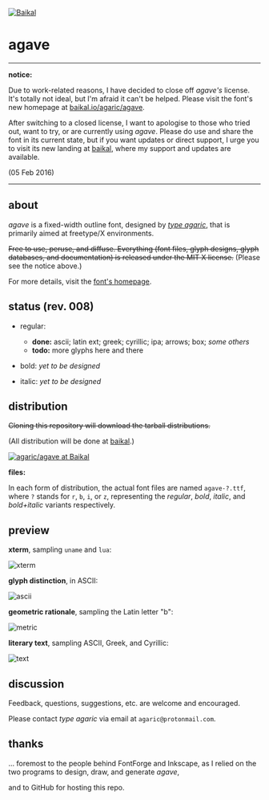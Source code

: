 [![Baikal](https://baikal.io/badges/agaric/agave)](https://baikal.io/agaric/agave)

# agave

[home]: https://baikal.io/agaric/agave
[userhome]: https://baikal.io/agaric
[aur]: https://aur.archlinux.org/packages/ttf-agave/ "agave @ AUR"
[arch]: https://bbs.archlinux.org/viewtopic.php?id=160106

----

**notice:**

Due to work-related reasons, I have decided to close off *agave's* license. It's totally not ideal, but I'm afraid it can't be helped. Please visit the font's new homepage at [baikal.io/agaric/agave][home].

After switching to a closed license, I want to apologise to those who tried out, want to try, or are currently using *agave*. Please do use and share the font in its current state, but if you want updates or direct support, I urge you to visit its new landing at [baikal][home], where my support and updates are available.

(05 Feb 2016)

----

## about

*agave* is a fixed-width outline font, designed by *[type agaric][userhome]*, that is primarily aimed at freetype/X environments.

~~Free to use, peruse, and diffuse. Everything (font files, glyph designs, glyph databases, and documentation) is released under the MIT X license.~~
(Please see the notice above.)

For more details, visit the [font's homepage][home].

## status (rev. 008)

* regular:
    * **done:** ascii; latin ext; greek; cyrillic; ipa; arrows; box; *some others*
    * **todo:** more glyphs here and there

* bold:
*yet to be designed*

* italic:
*yet to be designed*

## distribution

~~Cloning this repository will download the tarball distributions.~~

(All distribution will be done at [baikal][home].)

[![agaric/agave at Baikal](https://s3-us-west-2.amazonaws.com/nerpa-static/brand/baikal-banner.svg)](https://baikal.io/agaric/agave)

**files:**

In each form of distribution, the actual font files are named `agave-?.ttf`,  
where `?` stands for `r`, `b`, `i`, or `z`, representing the *regular*, *bold*, *italic*, and *bold+italic* variants respectively.

## preview

**xterm**, sampling `uname` and `lua`:

![xterm](https://raw.githubusercontent.com/agarick/agave/master/preview-xterm.png)

**glyph distinction**, in ASCII:

![ascii](https://raw.githubusercontent.com/agarick/agave/master/preview-ascii.png)

**geometric rationale**, sampling the Latin letter "b":

![metric](https://raw.githubusercontent.com/agarick/agave/master/preview-metric.png)

**literary text**, sampling ASCII, Greek, and Cyrillic:

![text](https://raw.githubusercontent.com/agarick/agave/master/preview-text.png)

## discussion

Feedback, questions, suggestions, etc. are welcome and encouraged.

Please contact *type agaric* via email at `agaric@protonmail.com`.

## thanks

... foremost to the people behind FontForge and Inkscape, as I relied on the two programs to design, draw, and generate *agave*,

and to GitHub for hosting this repo.
